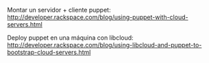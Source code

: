 Montar un servidor + cliente puppet:
http://developer.rackspace.com/blog/using-puppet-with-cloud-servers.html

Deploy puppet en una máquina con libcloud:
http://developer.rackspace.com/blog/using-libcloud-and-puppet-to-bootstrap-cloud-servers.html

